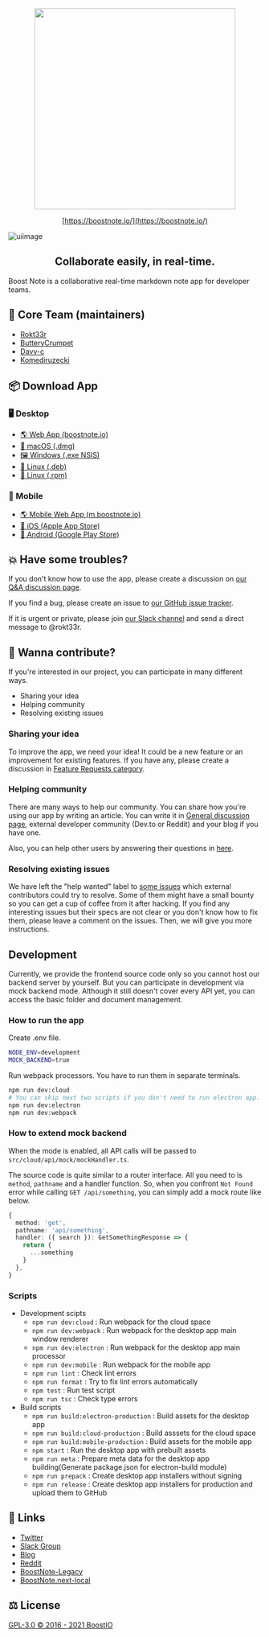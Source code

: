 <div align="center">
  <img src="static/logo_with_text_teal.svg" width="400">

[https://boostnote.io/](https://boostnote.io/)

</div>

![uiimage](./static/img_ui.png)

<h2 align='center'>Collaborate easily, in real-time.</h2>

Boost Note is a collaborative real-time markdown note app
for developer teams.

## 👷 Core Team (maintainers)

- [Rokt33r](https://github.com/rokt33r)
- [ButteryCrumpet](https://github.com/ButteryCrumpet)
- [Davy-c](https://github.com/Davy-c)
- [Komediruzecki](https://github.com/Komediruzecki)

## 📦 Download App

### 🖥 Desktop

- [🌎 Web App (boostnote.io)](https://boostnote.io)
- [🍎 macOS (.dmg)](https://github.com/BoostIO/BoostNote-App/releases/latest/download/boost-note-mac.dmg)
- [:framed_picture: Windows (.exe NSIS)](https://github.com/BoostIO/BoostNote-App/releases/latest/download/boost-note-win.exe)
- [🐧 Linux (.deb)](https://github.com/BoostIO/BoostNote-App/releases/latest/download/boost-note-linux.deb)
- [🐧 Linux (.rpm)](https://github.com/BoostIO/BoostNote-App/releases/latest/download/boost-note-linux.rpm)

### 📱 Mobile

- [🌎 Mobile Web App (m.boostnote.io)](https://m.boostnote.io)
- [🍏 iOS (Apple App Store)](https://apps.apple.com/gb/app/boost-note-mobile/id1576176505)
- [🤖 Android (Google Play Store)](https://play.google.com/store/apps/details?id=com.boostio.boostnote2021)

## 💥 Have some troubles?

If you don't know how to use the app, please create a discussion on [our Q&A discussion page](https://github.com/BoostIO/BoostNote-App/discussions/categories/general).

If you find a bug, please create an issue to [our GitHub issue tracker](https://github.com/BoostIO/BoostNote-App/issues).

If it is urgent or private, please join [our Slack channel](https://join.slack.com/t/boostnote-group/shared_invite/zt-cun7pas3-WwkaezxHBB1lCbUHrwQLXw) and send a direct message to @rokt33r.

## 🤲 Wanna contribute?

If you're interested in our project, you can participate in many different ways.

- Sharing your idea
- Helping community
- Resolving existing issues

### Sharing your idea

To improve the app, we need your idea! It could be a new feature or an improvement for existing features. If you have any, please create a discussion in [Feature Requests category](https://github.com/BoostIO/BoostNote-App/discussions/categories/feature-requests).

### Helping community

There are many ways to help our community. You can share how you're using our app by writing an article. You can write it in [General discussion page](https://github.com/BoostIO/BoostNote-App/discussions/categories/general), external developer community (Dev.to or Reddit) and your blog if you have one.

Also, you can help other users by answering their questions in [here](https://github.com/BoostIO/BoostNote-App/discussions/categories/q-a).

### Resolving existing issues

We have left the "help wanted" label to [some issues](https://github.com/BoostIO/BoostNote-App/issues?q=is%3Aissue+is%3Aopen+label%3A%22help+wanted+%3Asos%3A%22) which external contributors could try to resolve. Some of them might have a small bounty so you can get a cup of coffee from it after hacking. If you find any interesting issues but their specs are not clear or you don't know how to fix them, please leave a comment on the issues. Then, we will give you more instructions.

## Development

Currently, we provide the frontend source code only so you cannot host our backend server by yourself.
But you can participate in development via mock backend mode. Although it still doesn't cover every API yet, you can access the basic folder and document management.

### How to run the app

Create .env file.

```sh
NODE_ENV=development
MOCK_BACKEND=true
```

Run webpack processors. You have to run them in separate terminals.

```sh
npm run dev:cloud
# You can skip next two scripts if you don't need to run electron app.
npm run dev:electron
npm run dev:webpack
```

### How to extend mock backend

When the mode is enabled, all API calls will be passed to `src/cloud/api/mock/mockHandler.ts`.

The source code is quite similar to a router interface. All you need to is `method`, `pathname` and a handler function. So, when you confront `Not Found` error while calling `GET /api/something`, you can simply add a mock route like below.

```ts
{
  method: 'get',
  pathname: 'api/something',
  handler: ({ search }): GetSomethingResponse => {
    return {
      ...something
    }
  },
}
```

### Scripts

- Development scipts
  - `npm run dev:cloud` : Run webpack for the cloud space
  - `npm run dev:webpack` : Run webpack for the desktop app main window renderer
  - `npm run dev:electron` : Run webpack for the desktop app main processor
  - `npm run dev:mobile` : Run webpack for the mobile app
  - `npm run lint` : Check lint errors
  - `npm run format` : Try to fix lint errors automatically
  - `npm test` : Run test script
  - `npm run tsc` : Check type errors
- Build scripts
  - `npm run build:electron-production` : Build assets for the desktop app
  - `npm run build:cloud-production` : Build asssets for the cloud space
  - `npm run build:mobile-production` : Build assets for the mobile app
  - `npm start` : Run the desktop app with prebuilt assets
  - `npm run meta` : Prepare meta data for the desktop app building(Generate package.json for electron-build module)
  - `npm run prepack` : Create desktop app installers without signing
  - `npm run release` : Create desktop app installers for production and upload them to GitHub

## 🔗 Links

- [Twitter](https://twitter.com/boostnoteapp)
- [Slack Group](https://join.slack.com/t/boostnote-group/shared_invite/zt-cun7pas3-WwkaezxHBB1lCbUHrwQLXw)
- [Blog](https://medium.com/boostnote)
- [Reddit](https://www.reddit.com/r/Boostnote/)
- [BoostNote-Legacy](https://github.com/BoostIO/BoostNote)
- [BoostNote.next-local](https://github.com/BoostIO/BoostNote.next-local)

## ⚖️ License

[GPL-3.0 © 2016 - 2021 BoostIO](./LICENSE.md)

